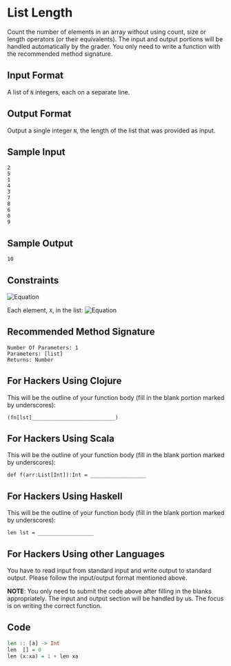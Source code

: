 # List Length

Count the number of elements in an array without using count, size or length operators (or their equivalents). The input and output portions will be handled automatically by the grader. You only need to write a function with the recommended method signature.

## Input Format

A list of `N` integers, each on a separate line.

## Output Format

Output a single integer `N`, the length of the list that was provided as input.

## Sample Input

    2
    5
    1
    4
    3
    7
    8
    6
    0
    9
## Sample Output

    10
## Constraints

![Equation](https://render.githubusercontent.com/render/math?math=0%20\leq%20N\leq%20100)

Each element, `X`, in the list: ![Equation](https://render.githubusercontent.com/render/math?math=0%20\leq%20X\leq%20100)

## Recommended Method Signature

    Number Of Parameters: 1
    Parameters: [list]
    Returns: Number
## For Hackers Using Clojure

This will be the outline of your function body (fill in the blank portion marked by underscores):

    (fn[lst]___________________________)
## For Hackers Using Scala

This will be the outline of your function body (fill in the blank portion marked by underscores):

    def f(arr:List[Int]):Int = __________________
## For Hackers Using Haskell

This will be the outline of your function body (fill in the blank portion marked by underscores):

    len lst = __________________  
## For Hackers Using other Languages

You have to read input from standard input and write output to standard output. Please follow the input/output format mentioned above.

**NOTE**: You only need to submit the code above after filling in the blanks appropriately. The input and output section will be handled by us. The focus is on writing the correct function.

## Code

```haskell
len :: [a] -> Int
len  [] = 0
len (x:xa) = 1 + len xa
```